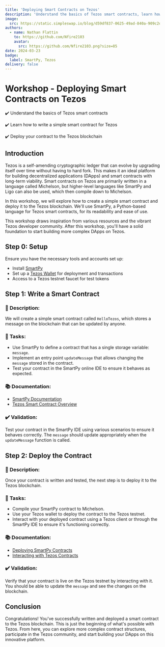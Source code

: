 ```yaml
---
title: 'Deploying Smart Contracts on Tezos'
description: 'Understand the basics of Tezos smart contracts, learn how to write a simple smart contract for Tezos, and deploy your contract to the Tezos blockchain.'
image:
  src: https://static.simpleswap.io/blog/d59df837-0625-49ad-840a-909c2d2a989f.png
authors:
  - name: Nathan Flattin
    to: https://github.com/Nfire2103
    avatar:
      src: https://github.com/Nfire2103.png?size=85
date: 2024-03-23
badge:
  label: SmartPy, Tezos
delivery: false
---
```


# Workshop - Deploying Smart Contracts on Tezos

✔️ Understand the basics of Tezos smart contracts

✔️ Learn how to write a simple smart contract for Tezos

✔️ Deploy your contract to the Tezos blockchain

## Introduction

Tezos is a self-amending cryptographic ledger that can evolve by upgrading itself over time without having to hard fork. This makes it an ideal platform for building decentralized applications (DApps) and smart contracts with long-term viability. Smart contracts on Tezos are primarily written in a language called Michelson, but higher-level languages like SmartPy and Ligo can also be used, which then compile down to Michelson.

In this workshop, we will explore how to create a simple smart contract and deploy it to the Tezos blockchain. We'll use SmartPy, a Python-based language for Tezos smart contracts, for its readability and ease of use.

This workshop draws inspiration from various resources and the vibrant Tezos developer community. After this workshop, you'll have a solid foundation to start building more complex DApps on Tezos.

## Step 0: Setup

Ensure you have the necessary tools and accounts set up:

- Install [SmartPy](https://smartpy.io/docs/)
- Set up a [Tezos Wallet](https://tezbox.com/) for deployment and transactions
- Access to a Tezos testnet faucet for test tokens

## Step 1: Write a Smart Contract

### 📑 **Description**:

We will create a simple smart contract called `HelloTezos`, which stores a message on the blockchain that can be updated by anyone.

### 📌 **Tasks**:

- Use SmartPy to define a contract that has a single storage variable: `message`.
- Implement an entry point `updateMessage` that allows changing the `message` stored in the contract.
- Test your contract in the SmartPy online IDE to ensure it behaves as expected.

### 📚 **Documentation**:

- [SmartPy Documentation](https://smartpy.io/docs/)
- [Tezos Smart Contract Overview](https://tezos.gitlab.io/introduction/howtodevelop.html)

### ✔️ **Validation**:

Test your contract in the SmartPy IDE using various scenarios to ensure it behaves correctly. The `message` should update appropriately when the `updateMessage` function is called.

## Step 2: Deploy the Contract

### 📑 **Description**:

Once your contract is written and tested, the next step is to deploy it to the Tezos blockchain.

### 📌 **Tasks**:

- Compile your SmartPy contract to Michelson.
- Use your Tezos wallet to deploy the contract to the Tezos testnet.
- Interact with your deployed contract using a Tezos client or through the SmartPy IDE to ensure it's functioning correctly.

### 📚 **Documentation**:

- [Deploying SmartPy Contracts](https://smartpy.io/docs/cli/)
- [Interacting with Tezos Contracts](https://tezos.gitlab.io/introduction/howtoget.html)

### ✔️ **Validation**:

Verify that your contract is live on the Tezos testnet by interacting with it. You should be able to update the `message` and see the changes on the blockchain.

## Conclusion

Congratulations! You've successfully written and deployed a smart contract to the Tezos blockchain. This is just the beginning of what's possible with Tezos. From here, you can explore more complex contract structures, participate in the Tezos community, and start building your DApps on this innovative platform.
